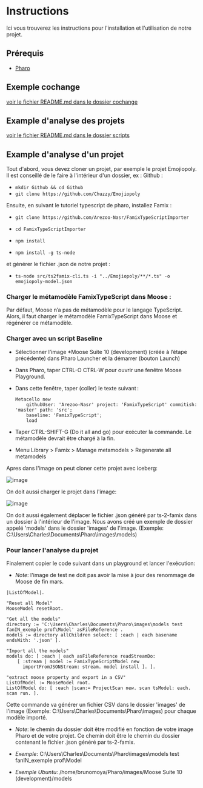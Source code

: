 # Instructions

Ici vous trouverez les instructions pour l'installation et l'utilisation de notre projet.

## Prérequis

* [Pharo](https://pharo.org/download)

## Exemple cochange

[voir le fichier README.md dans le dossier cochange](cochange/README.md)

## Example d'analyse des projets

[voir le fichier README.md dans le dossier scripts](scripts/README.md)

## Example d'analyse d'un projet

Tout d'abord, vous devez cloner un projet, par exemple le projet Emojiopoly. Il est conseillé de le faire à l'intérieur d'un dossier, ex : Github :

* `mkdir Github && cd Github`
* `git clone https://github.com/Chuzzy/Emojiopoly`

Ensuite, en suivant le tutoriel typescript de pharo, installez Famix :

* `git clone https://github.com/Arezoo-Nasr/FamixTypeScriptImporter`

* `cd FamixTypeScriptImporter`

* `npm install`

* `npm install -g ts-node`

 et générer le fichier .json de notre projet :

* `ts-node src/ts2famix-cli.ts -i "../Emojiopoly/**/*.ts" -o emojiopoly-model.json`

### Charger le métamodèle FamixTypeScript dans Moose :

Par défaut, Moose n’a pas de métamodèle pour le langage TypeScript. Alors, il faut charger le métamodèle FamixTypeScript dans Moose et régénérer ce métamodèle.

### Charger avec un script Baseline

- Sélectionner l’image *Moose Suite 10 (development) (créée à l’étape précédente) dans Pharo Launcher et la démarrer (bouton Launch)

- Dans Pharo, taper CTRL-O CTRL-W pour ouvrir une fenêtre Moose Playground.

- Dans cette fenêtre, taper (coller) le texte suivant :

    ```
    Metacello new 
        githubUser: 'Arezoo-Nasr' project: 'FamixTypeScript' commitish: 'master' path: 'src';
        baseline: 'FamixTypeScript';
        load
    ```

- Taper CTRL-SHIFT-G (Do it all and go) pour exécuter la commande. Le métamodèle devrait être chargé à la fin.

- Menu Library > Famix > Manage metamodels > Regenerate all metamodels

Apres dans l'image on peut cloner cette projet avec iceberg:

![image](https://user-images.githubusercontent.com/10481058/231510555-3e785324-446b-478d-9f41-55f0e969a622.png)

On doit aussi charger le projet dans l'image:

![image](https://user-images.githubusercontent.com/10481058/232180728-12b9b57d-bc28-45a1-8892-d8eea4cc6aa5.png)

On doit aussi également déplacer le fichier .json généré par ts-2-famix dans un dossier à l'intérieur de l'image. Nous avons créé un exemple de dossier appelé 'models' dans le dossier 'images' de l'image. (Exemple: C:\Users\Charles\Documents\Pharo\images\models)

### Pour lancer l'analyse du projet

Finalement copier le code suivant dans un playground et lancer l'exécution:
* *Note*: l'image de test ne doit pas avoir la mise à jour des renommage de Moose de fin mars. 

```
|ListOfModel|.

"Reset all Model"
MooseModel resetRoot. 

"Get all the models"
directory := 'C:\Users\Charles\Documents\Pharo\images\models test fanIN_exemple prof\Model' asFileReference .
models := directory allChildren select: [ :each | each basename endsWith: '.json' ].

"Import all the models"
models do: [ :each | each asFileReference readStreamDo:
    [ :stream | model := FamixTypeScriptModel new 
      importFromJSONStream: stream. model install ]. ].

"extract moose property and export in a CSV"
ListOfModel := MooseModel root.
ListOfModel do: [ :each |scan:= ProjectScan new. scan tsModel: each. scan run. ].

```

Cette commande va générer un fichier CSV dans le dossier 'images' de l'image (Exemple: C:\Users\Charles\Documents\Pharo\images) pour chaque modèle importé.

* *Note*: le chemin du dossier doit être modifié en fonction de votre image Pharo et de votre projet. Ce chemin doit être le chemin du dossier contenant le fichier .json généré par ts-2-famix.

* *Exemple*: C:\Users\Charles\Documents\Pharo\images\models test fanIN_exemple prof\Model
* *Exemple Ubuntu*: /home/brunomoya/Pharo/images/Moose Suite 10 (development)/models
